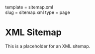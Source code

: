 template = sitemap.xml  
slug = sitemap.xml
type = page


# XML Sitemap

This is a placeholder for an XML sitemap.